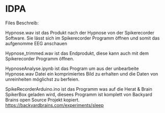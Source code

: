 # IDPA

Files Beschreib:

Hypnose.wav ist das Produkt nach der Hypnose von der Spikerecorder Software. Sie lässt sich im Spikerecorder Programm öffnen und somit das aufgenomme EEG anschauen

Hypnose_trimmed.wav ist das Endprodukt, diese kann auch mit dem Spikerecorder Programm öffnen.

HypnoseAnalyse.ipynb ist das Program um aus der unbearbeite Hypnose.wav Datei ein komprimiertes Bild zu erhalten und die Daten von unreinheiten möglichst zu berfeien.

SpikeRecorderArduino.ino ist das Programm was auf die Herat & Brain SpikerBox geladen wird, diesees Programm ist komplett von Backyard Brains open Source Projekt kopiert. https://backyardbrains.com/experiments/sleep

